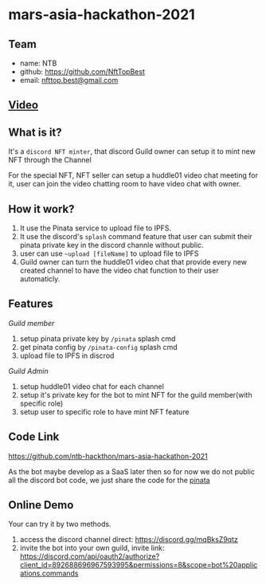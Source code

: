 # mars-asia-hackathon-2021

## Team

* name: NTB
* github: <https://github.com/NftTopBest>
* email: nfttop.best@gmail.com

## [Video](./demo.mov)

## What is it?

It's a `discord NFT minter`, that discord Guild owner can setup it to mint new NFT through the Channel

For the special NFT, NFT seller can setup a huddle01 video chat meeting for it, user can join the video chatting room to have video
chat with owner.

## How it work?

1. It use the Pinata service to upload file to IPFS.
2. It use the discord's `splash` command feature that user can submit their pinata private key in the discord channle without public.
3. user can use `~upload [fileName]` to upload file to IPFS
4. Guild owner can turn the huddle01 video chat that provide every new created channel to have the video chat function to their user automaticly.

## Features

*Guild member*

1. setup pinata private key by `/pinata` splash cmd
2. get pinata config by `/pinata-config` splash cmd
3. upload file to IPFS in discrod

*Guild Admin*

1. setup huddle01 video chat for each channel
2. setup it's private key for the bot to mint NFT for the guild member(with specific role)
3. setup user to specific role to have mint NFT feature

## Code Link

<https://github.com/ntb-hackthon/mars-asia-hackathon-2021>

As the bot maybe develop as a SaaS later then so for now we do not public all the discord bot
code, we just share the code for the [pinata](./pinata.js)

## Online Demo

Your can try it by two methods.

1. access the discord channel direct: <https://discord.gg/mqBksZ9qtz>
2. invite the bot into your own guild, invite link: <https://discord.com/api/oauth2/authorize?client_id=892688696967593995&permissions=8&scope=bot%20applications.commands>
